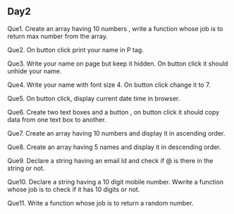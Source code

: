 ## Day2
Que1.
Create an array having 10 numbers , write a function whose  job is to return max number from the array.


Que2.
On button click print your name in P tag.


Que3.
Write your name on page but keep it hidden. On button click it should unhide your name.


Que4.
Write your name with font size 4. On button click change it to 7.


Que5.
On button click, display current date time in browser.


Que6.
Create two text boxes and a button , on button click it should copy data from one text box to another.


Que7.
Create an array having 10 numbers and display it in ascending order.


Que8. 
Create an array having 5 names and display it in descending order.


Que9.
Declare a string   having an email Id and check if @ is there in the string or not.


Que10.
Declare a string having a 10 digit mobile number. Wwrite a function whose  job is to check if it has 10 digits or not.


Que11. 
Write a function whose  job is to return a random number.
